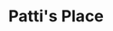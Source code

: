 ---
pid: ls121
title: Patti's Place
location_transcription: West Philadelphia
coordinates: "[-75.2630947, 39.9762225]"
zipcode: '19143'
gen_neighborhood: West Philadelphia
neighborhood: University City
outside_phl: 
age: '39'
age_range: 30-39
instagram: 
image_file_name: ls_121.jpg
proposal_transcription: Statue of Patti LaBelle singing with songs playing
topic: African Americans,Person,Music,Women
topic_summary: 0, 0, 0, 0
type: Sculpture Statue
keywords_other: 
credit: 
image_labels: 
twitter: 
facebook: 
permalink: "/monuments/ls121/"
layout: item-page
---